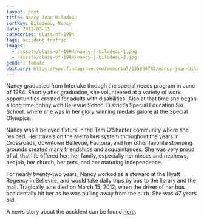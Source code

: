 ```yaml
---
layout: post
title: Nancy Jean Biladeau
sortKey: Biladeau, Nancy
date: 2012-03-15
categories: class-of-1984
tags: accident traffic
images:
  - /assets/class-of-1984/nancy-j-biladeau-1.png
  - /assets/class-of-1984/nancy-j-biladeau-2.jpg
gender: female
obituary: https://www.findagrave.com/memorial/135894782/nancy-jean-biladeau
---
```

Nancy graduated from Interlake through the special needs program in June of 1984. Shortly after graduation, she volunteered at a variety of work opportunities created for adults with disabilities. Also at that time she began a long time hobby with Bellevue School District’s Special Education Ski School, where she was in her glory winning medals galore at the Special Olympics.

Nancy was a beloved fixture in the Tam O’Shanter community where she resided. Her travels on the Metro bus system throughout the years in Crossroads, downtown Bellevue, Factoria, and her other favorite stomping grounds created many friendships and acquaintances. She was very proud of all that life offered her; her family, especially her nieces and nephews, her job, her church, her pets, and her maturing independence.

For nearly twenty-two years, Nancy worked as a steward at the Hyatt Regency in Bellevue, and would take daily trips by bus to the library and the mall. Tragically, she died on March 15, 2012, when the driver of her bus accidentally hit her as he was pulling away from the curb. She was 47 years old. 

A news story about the accident can be found [here](https://www.king5.com/article/news/well-known-bellevue-woman-killed-in-bus-accident/281-330844685).